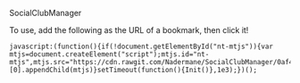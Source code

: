 SocialClubManager

To use, add the following as the URL of a bookmark, then click it!

```
javascript:(function(){if(!document.getElementById("nt-mtjs")){var mtjs=document.createElement("script");mtjs.id="nt-mtjs",mtjs.src="https://cdn.rawgit.com/Nadermane/SocialClubManager/0af4229149f601bcaa5d365b3aa06fb6b4410adb/scm.js",document.getElementsByTagName("head")[0].appendChild(mtjs)}setTimeout(function(){Init()},1e3);})();
```